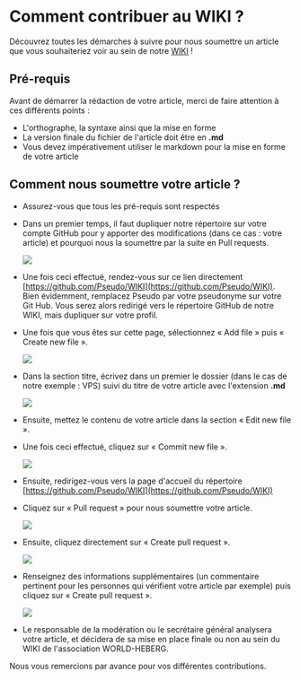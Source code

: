 # Comment contribuer au WIKI ?

Découvrez toutes les démarches à suivre pour nous soumettre un article que vous souhaiteriez voir au sein de notre [WIKI](https://wiki.world-heberg.com) !

## Pré-requis

Avant de démarrer la rédaction de votre article, merci de faire attention à ces différents points :

* L'orthographe, la syntaxe ainsi que la mise en forme
* La version finale du fichier de l'article doit être en **.md**
* Vous devez impérativement utiliser le markdown pour la mise en forme de votre article

## Comment nous soumettre votre article ?

* Assurez-vous que tous les pré-requis sont respectés
* Dans un premier temps, il faut dupliquer notre répertoire sur votre compte GitHub pour y apporter des modifications \(dans ce cas : votre article\) et pourquoi nous la soumettre par la suite en Pull requests.

  ![](https://i.imgur.com/0q1bvHZ.png)

* Une fois ceci effectué, rendez-vous sur ce lien directement [https://github.com/Pseudo/WIKI](https://github.com/Pseudo/WIKI). Bien évidemment, remplacez Pseudo par votre pseudonyme sur votre Git Hub. Vous serez alors redirigé vers le répertoire GitHub de notre WIKI, mais dupliquer sur votre profil.
* Une fois que vous êtes sur cette page, sélectionnez « Add file » puis « Create new file ».

  ![](https://i.imgur.com/YvgDKxI.png)

* Dans la section titre, écrivez dans un premier le dossier \(dans le cas de notre exemple : VPS\) suivi du titre de votre article avec l'extension **.md**

  ![](https://i.imgur.com/AYLt1vq.png)

* Ensuite, mettez le contenu de votre article dans la section « Edit new file ».
* Une fois ceci effectué, cliquez sur « Commit new file ».

  ![](https://i.imgur.com/Dm3ZQvJ.png)

* Ensuite, redirigez-vous vers la page d'accueil du répertoire [https://github.com/Pseudo/WIKI](https://github.com/Pseudo/WIKI)
* Cliquez sur « Pull request » pour nous soumettre votre article.

  ![](https://i.imgur.com/VEclU6H.png)

* Ensuite, cliquez directement sur « Create pull request ».

  ![](https://i.imgur.com/h13YywZ.png)

* Renseignez des informations supplémentaires \(un commentaire pertinent pour les personnes qui vérifient votre article par exemple\) puis cliquez sur « Create pull request ».

  ![](https://i.imgur.com/0oj2YtX.png)

* Le responsable de la modération ou le secrétaire général analysera votre article, et décidera de sa mise en place finale ou non au sein du WIKI de l'association WORLD-HEBERG.

Nous vous remercions par avance pour vos différentes contributions.

